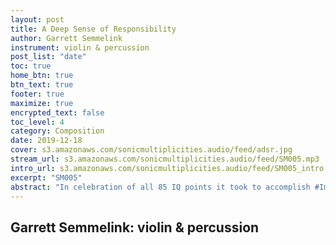 ```yaml
---
layout: post
title: A Deep Sense of Responsibility
author: Garrett Semmelink
instrument: violin & percussion
post_list: "date"
toc: true
home_btn: true
btn_text: true
footer: true
maximize: true
encrypted_text: false
toc_level: 4
category: Composition
date: 2019-12-18
cover: s3.amazonaws.com/sonicmultiplicities.audio/feed/adsr.jpg
stream_url: s3.amazonaws.com/sonicmultiplicities.audio/feed/SM005.mp3
intro_url: s3.amazonaws.com/sonicmultiplicities.audio/feed/SM005_intro.mp3
excerpt: "SM005"
abstract: "In celebration of all 85 IQ points it took to accomplish #Impeachment2019!"
---
```


## Garrett Semmelink: violin & percussion
